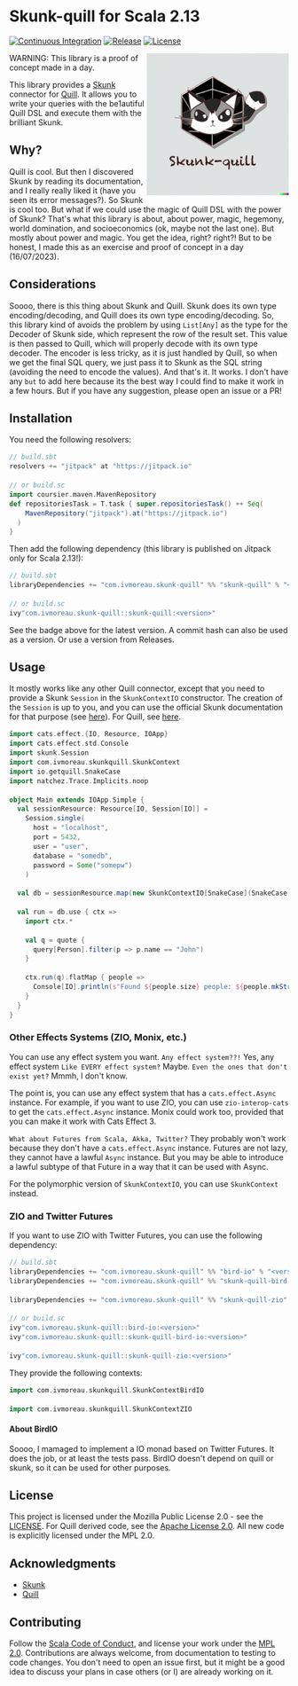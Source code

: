 # Skunk-quill for Scala 2.13
[![Continuous Integration](https://github.com/ivanmoreau/skunk-quill.scala/actions/workflows/ci.yml/badge.svg)](https://github.com/ivanmoreau/skunk-quill.scala/actions/workflows/ci.yml)
[![Release](https://jitpack.io/v/com.ivmoreau/skunk-quill.svg)](https://jitpack.io/#com.ivmoreau/skunk-quill)
[![License](https://img.shields.io/badge/license-MPL%202.0-blue.svg)](https://opensource.org/licenses/MPL-2.0)

<img align="right" width="256px" height="256px" src=".github/skunk.png"/>

WARNING: This library is a proof of concept made in a day.

This library provides a [Skunk](https://typelevel.org/skunk/) connector for [Quill](https://getquill.io/).
It allows you to write your queries with the be1autiful Quill DSL and execute them with the brilliant Skunk.

## Why?

Quill is cool. But then I discovered Skunk by reading its documentation, and I really really liked it
(have you seen its error messages?). So Skunk is cool too. But what if we could use the magic of Quill
DSL with the power of Skunk? That's what this library is about, about power, magic, hegemony,
world domination, and socioeconomics (ok, maybe not the last one). But mostly about power and magic.
You get the idea, right? right?! But to be honest, I made this as an exercise and proof of concept
in a day (16/07/2023).

## Considerations

Soooo, there is this thing about Skunk and Quill. Skunk does its own type encoding/decoding, and
Quill does its own type encoding/decoding. So, this library kind of avoids the problem by using
`List[Any]` as the type for the Decoder of Skunk side, which represent the row of the result set.
This value is then passed to Quill, which will properly decode with its own type decoder. The encoder
is less tricky, as it is just handled by Quill, so when we get the final SQL query, we just pass it
to Skunk as the SQL string (avoiding the need to encode the values). And that's it. It works. I don't
have any `but` to add here because its the best way I could find to make it work in a few hours.
But if you have any suggestion, please open an issue or a PR!

## Installation

You need the following resolvers:

```scala
// build.sbt
resolvers += "jitpack" at "https://jitpack.io"

// or build.sc
import coursier.maven.MavenRepository
def repositoriesTask = T.task { super.repositoriesTask() ++ Seq(
    MavenRepository("jitpack").at("https://jitpack.io")
  )
}
```

Then add the following dependency (this library is published on Jitpack only for Scala 2.13!):

```scala
// build.sbt
libraryDependencies += "com.ivmoreau.skunk-quill" %% "skunk-quill" % "<version>"

// or build.sc
ivy"com.ivmoreau.skunk-quill::skunk-quill:<version>"
```

See the badge above for the latest version. A commit hash can also be used as a version.
Or use a version from Releases.

## Usage

It mostly works like any other Quill connector, except that you need to provide a Skunk `Session`
in the `SkunkContextIO` constructor. The creation of the `Session` is up to you, and you can use
the official Skunk documentation for that purpose
(see [here](https://typelevel.org/skunk/reference/Sessions.html)). For Quill, see
[here](https://web.archive.org/web/20230526004744/https://getquill.io/#docs).

```scala
import cats.effect.{IO, Resource, IOApp}
import cats.effect.std.Console
import skunk.Session
import com.ivmoreau.skunkquill.SkunkContext
import io.getquill.SnakeCase
import natchez.Trace.Implicits.noop

object Main extends IOApp.Simple {
  val sessionResource: Resource[IO, Session[IO]] =
    Session.single(
      host = "localhost",
      port = 5432,
      user = "user",
      database = "somedb",
      password = Some("somepw")
    )

  val db = sessionResource.map(new SkunkContextIO[SnakeCase](SnakeCase, _))
  
  val run = db.use { ctx =>
    import ctx.*

    val q = quote {
      query[Person].filter(p => p.name == "John")
    }

    ctx.run(q).flatMap { people =>
      Console[IO].println(s"Found ${people.size} people: ${people.mkString(", ")}")
    }
  }
}
```

### Other Effects Systems (ZIO, Monix, etc.)

You can use any effect system you want. `Any effect system??!` Yes, any effect system
`Like EVERY effect system?` Maybe. `Even the ones that don't exist yet?` Mmmh, I don't know.

The point is, you can use any effect system that has a `cats.effect.Async` instance. For example,
if you want to use ZIO, you can use `zio-interop-cats` to get the `cats.effect.Async` instance.
Monix could work too, provided that you can make it work with Cats Effect 3.

`What about Futures from Scala, Akka, Twitter?` They probably won't work because they don't have
a `cats.effect.Async` instance. Futures are not lazy, they cannot have a lawful `Async`
instance. But you may be able to introduce a lawful subtype of that Future in a way that it can be
used with Async.

For the polymorphic version of `SkunkContextIO`, you can use `SkunkContext` instead.

### ZIO and Twitter Futures

If you want to use ZIO with Twitter Futures, you can use the following dependency:

```scala
// build.sbt
libraryDependencies += "com.ivmoreau.skunk-quill" %% "bird-io" % "<version>"
libraryDependencies += "com.ivmoreau.skunk-quill" %% "skunk-quill-bird-io" % "<version>"

libraryDependencies += "com.ivmoreau.skunk-quill" %% "skunk-quill-zio" % "<version>"

// or build.sc
ivy"com.ivmoreau.skunk-quill::bird-io:<version>"
ivy"com.ivmoreau.skunk-quill::skunk-quill-bird-io:<version>"

ivy"com.ivmoreau.skunk-quill::skunk-quill-zio:<version>"
```

They provide the following contexts:

```scala
import com.ivmoreau.skunkquill.SkunkContextBirdIO

import com.ivmoreau.skunkquill.SkunkContextZIO
```

#### About BirdIO

Soooo, I mamaged to implement a IO monad based on Twitter Futures. It does the job, or at least
the tests pass. BirdIO doesn't depend on quill or skunk, so it can be used for other purposes.

## License

This project is licensed under the Mozilla Public License 2.0 - see the [LICENSE](LICENSE). For
Quill derived code, see the [Apache License 2.0](https://github.com/zio/zio-quill/blob/master/LICENSE.txt).
All new code is explicitly licensed under the MPL 2.0.

## Acknowledgments

* [Skunk](https://typelevel.org/skunk/)
* [Quill](https://getquill.io/)

## Contributing

Follow the [Scala Code of Conduct](https://www.scala-lang.org/conduct/), and license your work
under the [MPL 2.0](LICENSE). Contributions are always welcome, from documentation to testing to
code changes. You don't need to open an issue first, but it might be a good idea to discuss your
plans in case others (or I) are already working on it.